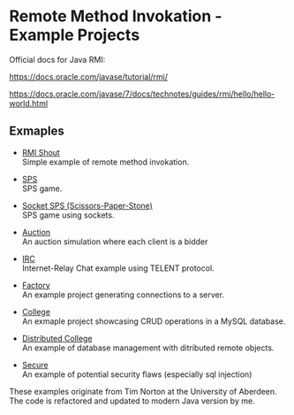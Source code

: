 # Remote Method Invokation - Example Projects

Official docs for Java RMI:

https://docs.oracle.com/javase/tutorial/rmi/

https://docs.oracle.com/javase/7/docs/technotes/guides/rmi/hello/hello-world.html


## Exmaples
- [RMI Shout](/examples/rmishout/) \
Simple example of remote method invokation.

- [SPS](/examples/sps/) \
SPS game.

- [Socket SPS (Scissors-Paper-Stone)](/examples/socketsps/) \
SPS game using sockets.

- [Auction](/examples/auction/) \
An auction simulation where each client is a bidder

- [IRC](/examples/irc/) \
Internet-Relay Chat example using TELENT protocol.

- [Factory](/examples/factory/) \
An example project generating connections to a server.

- [College](/examples/college) \
An exmaple project showcasing CRUD operations in a MySQL database.

- [Distributed College](/examples/distcollege/) \
An example of database management with ditributed remote objects.

- [Secure](/examples/secure/) \
An example of potential security flaws (especially sql injection)

These examples originate from Tim Norton at the University of Aberdeen. The code is refactored and updated to modern Java version by me.